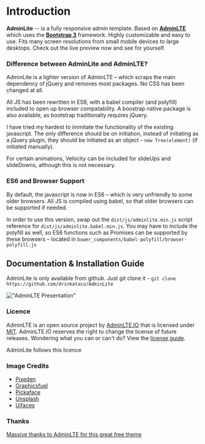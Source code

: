Introduction
============

**AdminLite** -- is a fully responsive admin template. Based on **[AdminLTE](https://adminlte.io/docs)** which uses the **[Bootstrap 3](https://github.com/twbs/bootstrap)** framework. Highly customizable and easy to use. Fits many screen resolutions from small mobile devices to large desktops. Check out the live preview now and see for yourself.

### Difference between AdminLite and AdminLTE?
AdminLite is a lighter version of AdminLTE – which scraps the main dependency of jQuery and removes most packages. No CSS has been changed at all.

All JS has been rewritten in ES6, with a babel compiler (and polyfill) included to open up browser compatability. A boostrap native package is also available, as bootstrap traditionally requires jQuery.

I have tried my hardest to immitate the functionality of the existing javascript. The only difference should be on initiation, instead of initiating as a jQuery plugin, they should be initiated as an object - `new Tree(element)` (if initiated manually).

For certain animations, Velocity can be included for slideUps and slideDowns, although this is not necessary.

### ES6 and Browser Support
By default, the javascript is now in ES6 – which is very unfriendly to some older browsers. All JS is compiled using babel, so that older browsers can be supported if needed.

In order to use this version, swap out the `dist/js/adminlite.min.js` script reference for `dist/js/adminlite.babel.min.js`. You may have to include the polyfill as well, so ES6 functions such as Promises can be supported by these browsers – located in `bower_components/babel-polyfill/browser-polyfill.js`

## Documentation & Installation Guide
AdminLite is only available from github. Just git clone it - `git clone https://github.com/drinkataco/AdminLite`

!["AdminLTE Presentation"](https://adminlte.io/AdminLTE2.png "AdminLTE Presentation")

### Licence
AdminLTE is an open source project by [AdminLTE.IO](https://adminlte.io) that is licensed under [MIT](http://opensource.org/licenses/MIT). AdminLTE.IO
reserves the right to change the license of future releases. Wondering what you can or can't do? View the [license guide](https://adminlte.io/docs/license).

AdminLite follows this licence

### Image Credits
- [Pixeden](http://www.pixeden.com/psd-web-elements/flat-responsive-showcase-psd)
- [Graphicsfuel](http://www.graphicsfuel.com/2013/02/13-high-resolution-blur-backgrounds/)
- [Pickaface](http://pickaface.net/)
- [Unsplash](https://unsplash.com/)
- [Uifaces](http://uifaces.com/)

### Thanks
[Massive thanks to AdminLTE for this great free theme](https://adminlte.io/docs)